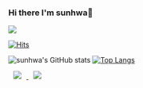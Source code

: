 ### Hi there I'm sunhwa👋

<a href="https://velog.io/@sunhwa508">
  <img src="https://render.gitanimals.org/farms/sunhwa508"/>
</a>

[![Hits](https://hits.seeyoufarm.com/api/count/incr/badge.svg?url=https%3A%2F%2Fgithub.com%2Fsunhwa508%2Fhit-counter&count_bg=%2379C83D&title_bg=%23555555&icon=&icon_color=%23E7E7E7&title=hits&edge_flat=true)](https://hits.seeyoufarm.com)



![sunhwa's GitHub stats](https://github-readme-stats.vercel.app/api?username=sunhwa508&show_icons=true&theme=dark)
[![Top Langs](https://github-readme-stats.vercel.app/api/top-langs/?username=sunhwa508&layout=compact&theme=dark&langs_count=7)](https://github.com/anuraghazra/github-readme-stats)


<a href="https://velog.io/@sunhwa508">
    <img 
        src="http://img.shields.io/badge/-Velog-green?style=for-the-badge&logo=appveyor&link=https://velog.io/@sunhwa508"
        style="height : auto; margin-left : 10px; margin-right : 10px;"/>
</a>


<a href="https://www.youtube.com/channel/UCXwBCeiqjOezNcpplFuHX9g">
    <img 
        src="http://img.shields.io/badge/-Youtube-red?style=for-the-badge&logo=appveyor&link=https://www.youtube.com/channel/UCXwBCeiqjOezNcpplFuHX9g"
        style="height : auto; margin-left : 10px; margin-right : 10px;"/>
</a>
